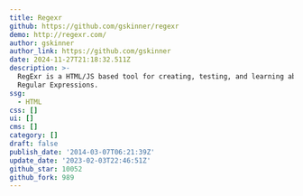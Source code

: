 ```yaml
---
title: Regexr
github: https://github.com/gskinner/regexr
demo: http://regexr.com/
author: gskinner
author_link: https://github.com/gskinner
date: 2024-11-27T21:18:32.511Z
description: >-
  RegExr is a HTML/JS based tool for creating, testing, and learning about
  Regular Expressions.
ssg:
  - HTML
css: []
ui: []
cms: []
category: []
draft: false
publish_date: '2014-03-07T06:21:39Z'
update_date: '2023-02-03T22:46:51Z'
github_star: 10052
github_fork: 989
---
```

